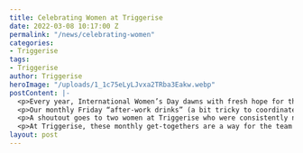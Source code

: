 ```yaml
---
title: Celebrating Women at Triggerise
date: 2022-03-08 10:17:00 Z
permalink: "/news/celebrating-women"
categories:
- Triggerise
tags:
- Triggerise
author: Triggerise
heroImage: "/uploads/1_1c75eLyLJvxa2TRba3Eakw.webp"
postContent: |-
  <p>Every year, International Women’s Day dawns with fresh hope for the sisters, friends, and mothers around the world. There is no country where women don’t face some kind of challenge in their everyday lives, but there is also no country where there isn’t some kind of action being taken to face those challenges. In our work every single day, girls and women are at the forefront of all our actions. From each line of code written and every cent raised springs a shared goal: improving the lives of women and those around them.</p>
  <p>Our monthly Friday “after-work drinks” (a bit tricky to coordinate across all our time zones when one person’s 4pm is someone else’s lunchtime) were dedicated to celebrating all the women in our own team. We spent the time sharing and listening to different perspectives on what it means to be a woman, illustrating and discussing the many strengths of women, diving into quotes immortalised by women, and rounded up with reflecting on what had been shared in the broader session and various breakout rooms.</p>
  <p>A shoutout goes to two women at Triggerise who were consistently named in the session as women our team particularly appreciated: Gabriella Garnett, our astute Learning and Development Lead, and Sharon Muchemwa, our contagiously kind Resourcer.</p>
  <p>At Triggerise, these monthly get-togethers are a way for the team to unwind at the end of a week, get to know one another on a more personal level, and have a bit of fun in the process. But every now and then, the jokes and banter are infused with poignancy as we share experiences, ideals, and aspirations. So, from our team to you, we wish you a happy International Women’s Day. Join us and millions of others as we do what we can to break the cycles of poverty, abuse, and stigma that women and girls around the globe are subject to.</p>
layout: post
---
```


